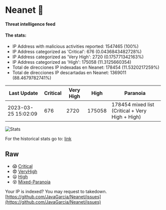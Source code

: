 # Neanet :hocho:
#### Threat intelligence feed
#### The stats:

- IP Address with malicious activities reported: 1547465 (100%)
- IP Address categorized as 'Critical':  676 (0.0436843482728%)
- IP Address categorized as 'Very High':  2720 (0.175771342163%)
- IP Address categorized as 'High':  175058 (11.3125660354)
- Total de direcciones IP indexadas en Neanet:  178454 (11.5320217259%)
- Total de direcciones IP descartadas en Neanet:  1369011 (88.4679782741%)

| Last Update | Critical | Very High | High | Paranoia |
| --- | --- | --- | --- | --- |
| 2023-03-25 15:02:09 | 676 | 2720 | 175058 | 178454 mixed list (Critical + Very High + High)|

![Stats](https://docs.google.com/spreadsheets/d/e/2PACX-1vSnaNMIXVabIpDJjufMlzH7poXnshF3mgd8Is1g9ytUEzVsP5my4Trn8f-xkoLLQ38xpL3HtmUexLo6/pubchart?oid=501124687&format=image)

For the historical stats go to: [link](/stats.csv)
## Raw
- :scream: [Critical](https://raw.githubusercontent.com/JavaGarcia/Neanet/master/blacklists/neanet_critical.txt)
- :fearful: [VeryHigh](https://raw.githubusercontent.com/JavaGarcia/Neanet/master/blacklists/neanet_veryHigh.txtt)
- :frowning: [High](https://raw.githubusercontent.com/JavaGarcia/Neanet/master/blacklists/neanet_high.txt)
- :dizzy_face: [Mixed-Paranoia](https://raw.githubusercontent.com/JavaGarcia/Neanet/master/blacklists/neanet_all.txt)


Your IP is indexed? You may request to takedown. [https://github.com/JavaGarcia/Neanet/issues](https://github.com/JavaGarcia/Neanet/issues)



































































































































































































































































































































































































































































































































































































































































































































































































































































































































































































































































































































































































































































































































































































































































































































































































































































































































































































































































































































































































































































































































































































































































































































































































































































































































































































































































































































































































































































































































































































































































































































































































































































































































































































































































































































































































































































































































































































































































































































































































































































































































































































































































































































































































































































































































































































































































































































































































































































































































































































































































































































































































































































































































































































































































































































































































































































































































































































































































































































































































































































































































































































































































































































































































































































































































































































































































































































































































































































































































































































































































































































































































































































































































































































































































































































































































































































































































































































































































































































































































































































































































































































































































































































































































































































































































































































































































































































































































































































































































































































































































































































































































































































































































































































































































































































































































































































































































































































































































































































































































































































































































































































































































































































